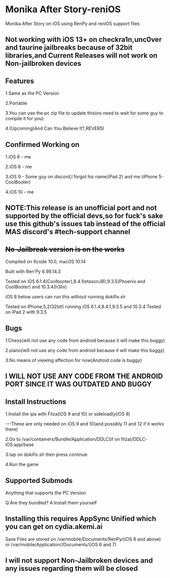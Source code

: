 # Monika After Story-reniOS
Monika After Story on iOS using RenPy and reniOS support files

Not working with iOS 13+  on checkra1n,unc0ver and taurine jailbreaks because of 32bit libraries,and Current Releases will not work on Non-jailbroken devices
-- 

Features
--
1.Same as the PC Version

2.Portable

3.You can use the pc zip file to update this(no need to wait for some guy to compile it for you)

4.(Upcoming)And Can You Believe It?,REVERSI

Confirmed Working on
--
1.iOS 6 - me

2.iOS 8 - me

3.iOS 9 - Some guy on discord,I forgot his name(iPad 2) and me (iPhone 5-CoolBooter)

4.iOS 10 - me

NOTE:This release is an unofficial port and not supported by the official devs,so for fuck's sake use this github's issues tab instead of the official MAS discord's #tech-support channel
--

~~No-Jailbreak version is on the works~~
--
Compiled on Xcode 10.0, macOS 10.14

Built with Ren'Py 6.99.14.3

Tested on iOS 6.1.4(Coolbooter),8.4.1(etasonJB),9.3.5(Phoenix and CoolBooter) and 10.3.4(h3lix)

iOS 8 below users can run this without running dokifix.sh

Tested on iPhone 5,2(32bit) running iOS 6.1.4,8.4.1,9.3.5 and 10.3.4
Tested on iPad 2 with 9.3.5

Bugs
--
1.Chess(will not use any code from android because it will make this buggy)

2.piano(will not use any code from android because it will make this buggy)

3.No means of viewing affection for now(Android code is buggy)

I WILL NOT USE ANY CODE FROM THE ANDROID PORT SINCE IT WAS OUTDATED AND BUGGY
--

  Install Instructions
  --
  1.Install the ipa with Filza(iOS 9 and 10) or sideloadly(iOS 8)
  
  ---These are only needed on iOS 9 and 10(and possibly 11 and 12 if it works there)
  
  2.Go to /var/containers/Bundle/Application/DDLC(if on filza)/DDLC-iOS.app/base
  
  3.tap on dokifix.sh then press continue
  
  4.Run the game
  
Supported Submods
--
Anything that supports the PC Version

Q:Are they bundled?
A:Install them yourself

Installing this requires AppSync Unified which you can get on cydia.akemi.ai
--
  
Save Files are stored on /var/mobile/Documents/RenPy/(iOS 8 and above) or /var/mobile/Application/<uuid>/Documents/(iOS 6 and 7)

I will not support Non-Jailbroken devices and any issues regarding them will be closed
---
